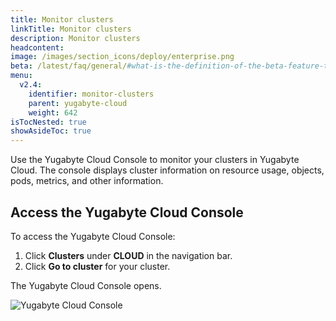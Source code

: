 ```yaml
---
title: Monitor clusters
linkTitle: Monitor clusters
description: Monitor clusters
headcontent:
image: /images/section_icons/deploy/enterprise.png
beta: /latest/faq/general/#what-is-the-definition-of-the-beta-feature-tag
menu:
  v2.4:
    identifier: monitor-clusters
    parent: yugabyte-cloud
    weight: 642
isTocNested: true
showAsideToc: true
---
```


Use the Yugabyte Cloud Console to monitor your clusters in Yugabyte Cloud. The console displays
cluster information on resource usage, objects, pods, metrics, and other information.

## Access the Yugabyte Cloud Console

To access the Yugabyte Cloud Console:

1. Click **Clusters** under **CLOUD** in the navigation bar.
2. Click **Go to cluster** for your cluster.

The Yugabyte Cloud Console opens.

![Yugabyte Cloud Console](/images/deploy/yugabyte-cloud/yugabyte-cloud-console.png)
